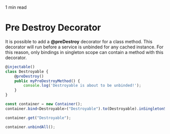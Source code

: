 <p id="reading-time-action-id" align="left">1 min read</p>

# Pre Destroy Decorator

It is possible to add a **@preDestroy** decorator for a class method. This decorator will run before a service is unbinded for any cached instance. For this reason, only bindings in singleton scope can contain a method with this decorator.

```ts
@injectable()
class Destroyable {
    @preDestroy()
    public myPreDestroyMethod() {
        console.log('Destroyable is about to be unbinded!');
    }
}

const container = new Container();
container.bind<Destroyable>("Destroyable").to(Destroyable).inSingletonScope();

container.get("Destroyable");

container.unbindAll();
```
